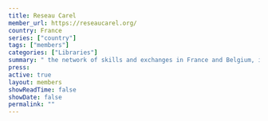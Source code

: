 ```yaml
---
title: Reseau Carel
member_url: https://reseaucarel.org/
country: France
series: ["country"] 
tags: ["members"]
categories: ["Libraries"]
summary: " the network of skills and exchanges in France and Belgium, in the field of electronic documentation for public libraries."
press:
active: true
layout: members 
showReadTime: false
showDate: false
permalink: ""
---
```

